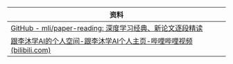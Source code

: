 
| 资料                                                                                                                       |
| ------------------------------------------------------------------------------------------------------------------------ |
| [GitHub - mli/paper-reading: 深度学习经典、新论文逐段精读](https://github.com/mli/paper-reading)                                       |
| [跟李沐学AI的个人空间-跟李沐学AI个人主页-哔哩哔哩视频 (bilibili.com)](https://space.bilibili.com/1567748478/channel/collectiondetail?sid=32744) |
